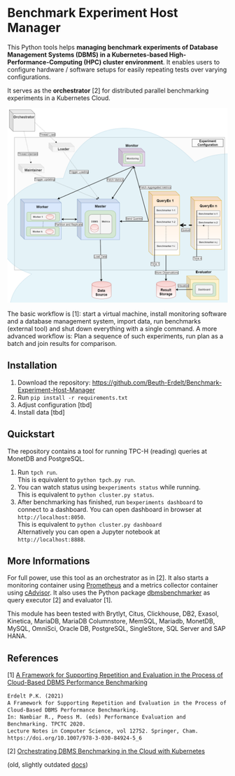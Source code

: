 # Benchmark Experiment Host Manager
This Python tools helps **managing benchmark experiments of Database Management Systems (DBMS) in a Kubernetes-based High-Performance-Computing (HPC) cluster environment**.
It enables users to configure hardware / software setups for easily repeating tests over varying configurations.

It serves as the **orchestrator** [2] for distributed parallel benchmarking experiments in a Kubernetes Cloud.

<p align="center">
    <img src="https://raw.githubusercontent.com/Beuth-Erdelt/Benchmark-Experiment-Host-Manager/v0.5.6/docs/experiment-with-orchestrator.png" width="800">
</p>

The basic workflow is [1]: start a virtual machine, install monitoring software and a database management system, import data, run benchmarks (external tool) and shut down everything with a single command.
A more advanced workflow is: Plan a sequence of such experiments, run plan as a batch and join results for comparison.

## Installation

1. Download the repository: https://github.com/Beuth-Erdelt/Benchmark-Experiment-Host-Manager
1. Run `pip install -r requirements.txt`
1. Adjust configuration [tbd]
1. Install data [tbd]

## Quickstart

The repository contains a tool for running TPC-H (reading) queries at MonetDB and PostgreSQL.

1. Run `tpch run`.  
  This is equivalent to `python tpch.py run`.
1. You can watch status using `bexperiments status` while running.  
  This is equivalent to `python cluster.py status`.
1. After benchmarking has finished, run `bexperiments dashboard` to connect to a dashboard. You can open dashboard in browser at `http://localhost:8050`.  
  This is equivalent to `python cluster.py dashboard`  
  Alternatively you can open a Jupyter notebook at `http://localhost:8888`.

## More Informations

For full power, use this tool as an orchestrator as in [2]. It also starts a monitoring container using [Prometheus](https://prometheus.io/) and a metrics collector container using [cAdvisor](https://github.com/google/cadvisor). It also uses the Python package [dbmsbenchmarker](https://github.com/Beuth-Erdelt/DBMS-Benchmarker) as query executor [2] and evaluator [1].

This module has been tested with Brytlyt, Citus, Clickhouse, DB2, Exasol, Kinetica, MariaDB, MariaDB Columnstore, MemSQL, Mariadb, MonetDB, MySQL, OmniSci, Oracle DB, PostgreSQL, SingleStore, SQL Server and SAP HANA.

## References

[1] [A Framework for Supporting Repetition and Evaluation in the Process of Cloud-Based DBMS Performance Benchmarking](https://doi.org/10.1007/978-3-030-84924-5_6)
```
Erdelt P.K. (2021)
A Framework for Supporting Repetition and Evaluation in the Process of Cloud-Based DBMS Performance Benchmarking.
In: Nambiar R., Poess M. (eds) Performance Evaluation and Benchmarking. TPCTC 2020.
Lecture Notes in Computer Science, vol 12752. Springer, Cham.
https://doi.org/10.1007/978-3-030-84924-5_6
```

[2] [Orchestrating DBMS Benchmarking in the Cloud with Kubernetes](https://www.researchgate.net/publication/353236865_Orchestrating_DBMS_Benchmarking_in_the_Cloud_with_Kubernetes)

(old, slightly outdated [docs](docs/Docs_old.md))